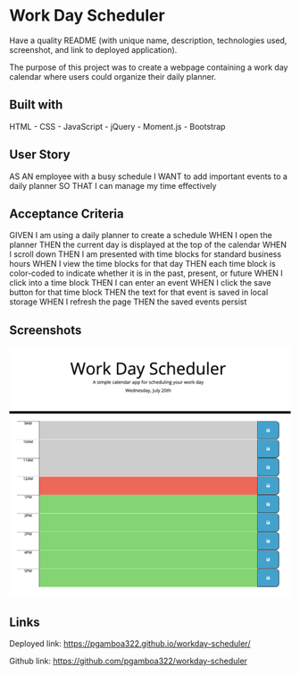 # Work Day Scheduler

Have a quality README (with unique name, description, technologies used, screenshot, and link to deployed application).

The purpose of this project was to create a webpage containing a work day calendar where users could organize their daily planner. 

## Built with
HTML - CSS - JavaScript - jQuery - Moment.js - Bootstrap

## User Story
AS AN employee with a busy schedule
I WANT to add important events to a daily planner
SO THAT I can manage my time effectively

## Acceptance Criteria
GIVEN I am using a daily planner to create a schedule
WHEN I open the planner
THEN the current day is displayed at the top of the calendar
WHEN I scroll down
THEN I am presented with time blocks for standard business hours
WHEN I view the time blocks for that day
THEN each time block is color-coded to indicate whether it is in the past, present, or future
WHEN I click into a time block
THEN I can enter an event
WHEN I click the save button for that time block
THEN the text for that event is saved in local storage
WHEN I refresh the page
THEN the saved events persist

## Screenshots

![This image shows the workday scheduler.](./assets/images/screenshot1.png)


## Links
Deployed link:  https://pgamboa322.github.io/workday-scheduler/

Github link: https://github.com/pgamboa322/workday-scheduler